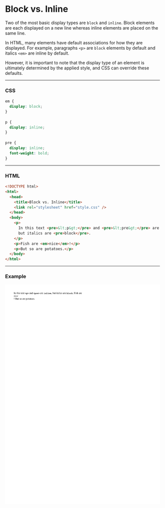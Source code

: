 # Block vs. Inline

Two of the most basic display types are `block` and `inline`. 
Block elements are each displayed on a new line whereas inline
elements are placed on the same line.

In HTML, many elements have default associations for how they are
displayed. For example, paragraphs `<p>` are `block` elements by
default and italics `<em>` are inline by default.

However, it is important to note that the display type of an element
is ultimately determined by the applied style, and CSS can override
these defaults.

---

### CSS
```CSS
em {
  display: block;
}

p {
  display: inline;
}

pre {
  display: inline;
  font-weight: bold;
}

```

---

### HTML
```HTML
<!DOCTYPE html>
<html>
  <head>
    <title>Block vs. Inline</title>
    <link rel="stylesheet" href="style.css" />
  </head>
  <body>
    <p>
      In this text <pre>&lt;p&gt;</pre> and <pre>&lt;pre&gt;</pre> are <pre>inline</pre>,
      but italics are <pre>block</pre>.
    </p>
    <p>Fish are <em>nice</em>!</p>
    <p>But so are potatoes.</p>
  </body>
</html>

```

---

### Example
![example](example.png)

